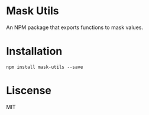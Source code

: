 # Mask Utils
An NPM package that exports functions to mask values.

# Installation
    npm install mask-utils --save

# Liscense
MIT